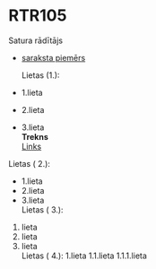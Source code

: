 # RTR105
Satura rādītājs  
- [saraksta piemērs]()  
  
  
    Lietas (1.):
- 1.lieta
- 2.lieta
- 3.lieta  
**Trekns**  
[Links](https://github.com/AnreBr)  

Lietas ( 2.):
* 1.lieta
* 2.lieta
* 3.lieta  
Lietas ( 3.):
 1. lieta
 2. lieta
 3. lieta  
Lietas ( 4.):
1.lieta
 1.1.lieta
   1.1.1.lieta
  
